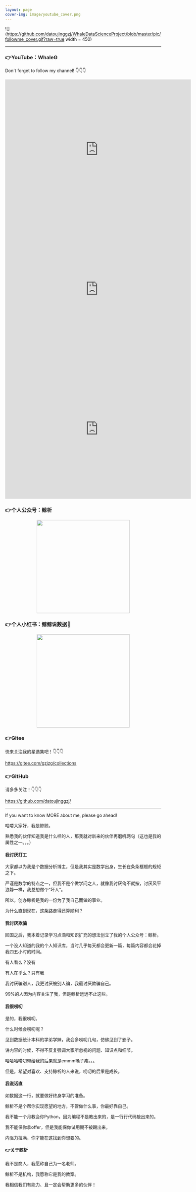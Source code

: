 ```yaml
---
layout: page
cover-img: image/youtube_cover.png
---
```



![](https://github.com/datoujinggzj/WhaleDataScienceProject/blob/master/pic/followme_cover.gif?raw=true width = 450)

  
---

### 👉YouTube：WhaleG
  
  

Don't forget to follow my channel! 👇👇👇
  
  

<iframe width="600" height="450" src="https://www.youtube.com/embed/gGZZwDCbwmM" title="YouTube video player" frameborder="0" allow="accelerometer; autoplay; clipboard-write; encrypted-media; gyroscope; picture-in-picture" allowfullscreen></iframe>

<iframe width="600" height="450" src="https://www.youtube.com/embed/wylE0sLhvUA" title="YouTube video player" frameborder="0" allow="accelerometer; autoplay; clipboard-write; encrypted-media; gyroscope; picture-in-picture" allowfullscreen></iframe>

<iframe width="600" height="450" src="https://www.youtube.com/embed/vJCvyPof5gc" title="YouTube video player" frameborder="0" allow="accelerometer; autoplay; clipboard-write; encrypted-media; gyroscope; picture-in-picture" allowfullscreen></iframe>

  
  
### 👉个人公众号：鲸析



<div align=center>
<img src=https://github.com/datoujinggzj/WhaleDataScienceProject/blob/master/pic/qrcode_account.jpg?raw=true width='300' />
</div>
  
  

### 👉个人小红书：鲸鲸说数据🐋



<div align=center>
<img src=https://github.com/datoujinggzj/WhaleDataScienceProject/blob/master/pic/xhs_cover.jpg?raw=true width='300' />
</div>
  
  

### 👉Gitee

快来关注我的星选集吧！👇👇👇

https://gitee.com/gzjzg/collections

### 👉GitHub

请多多关注！👇👇👇

https://github.com/datoujinggzj/


---
  
If you want to know MORE about me, please go ahead!

哈喽大家好，我是鲸鲸。

熟悉我的伙伴知道我是什么样的人，那我就对新来的伙伴再磨叽两句（这也是我的属性之一。。。）

#### 我讨厌打工

大家都以为我是个数据分析博主，但是我其实是数学出身，生长在条条框框的规矩之下。

严谨是数学的特点之一，但我不是个做学问之人，就像我讨厌俺不就按，讨厌风平浪静一样，我总想做个“坏人”。

所以，创办鲸析是我的一份为了我自己而做的事业。

为什么直到现在，这条路走得还算顺利？ 

#### 我讨厌欺骗

回国之后，我本着记录学习点滴和知识扩充的想法创立了我的个人公众号：鲸析。

一个没人知道的我的个人知识库，当时几乎每天都会更新一篇，每篇内容都会花掉我四五小时的时间。

有人看么？没有

有人在乎么？只有我

我讨厌骗别人，我更讨厌被别人骗，我最讨厌欺骗自己。

99%的人因为内容关注了我，但是鲸析远远不止这些。

#### 我很唠叨

是的，我很唠叨。

什么时候会唠叨呢？

见到数据统计本科的学弟学妹，我会多唠叨几句，仿佛见到了影子。

讲内容的时候，不得不反复强调大家所忽视的问题、知识点和细节。

哈哈哈唠叨带给我的后果就是emmm嗓子疼。。。

但是，希望对喜欢、支持鲸析的人来说，唠叨的后果是成长。

#### 我说话直

如数据这一行，就要做好终身学习的准备。

鲸析不是个帮你实现愿望的地方，不管做什么事，你最好靠自己。

我不能一个月教会你Python，因为编程不是教出来的，是一行行代码敲出来的。

我不能保你拿offer，但是我能保你试用期不被踢出来。

内驱力拉满，你才能在这找到你想要的。

#### 👉关于鲸析

我不是商人，我愿称自己为一名老师。

鲸析不是机构，我愿称它是我的教案。

我相信我们有能力、且一定会帮助更多的伙伴！













